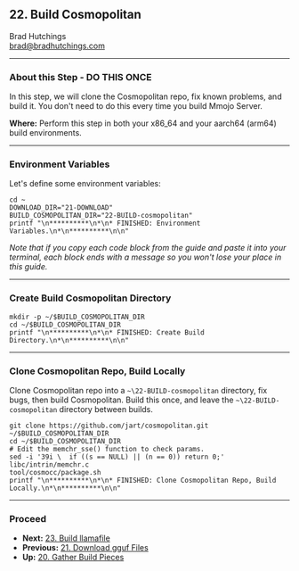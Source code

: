 ## 22. Build Cosmopolitan

Brad Hutchings<br/>
brad@bradhutchings.com

---
### About this Step - DO THIS ONCE
In this step, we will clone the Cosmopolitan repo, fix known problems, and build it. You don't need to do this every time you build Mmojo Server.

**Where:** Perform this step in both your x86_64 and your aarch64 (arm64) build environments.

---

### Environment Variables

Let's define some environment variables:
```
cd ~
DOWNLOAD_DIR="21-DOWNLOAD"
BUILD_COSMOPOLITAN_DIR="22-BUILD-cosmopolitan"
printf "\n**********\n*\n* FINISHED: Environment Variables.\n*\n**********\n\n"
```

_Note that if you copy each code block from the guide and paste it into your terminal, each block ends with a message so you won't lose your place in this guide._

---
### Create Build Cosmopolitan Directory
```
mkdir -p ~/$BUILD_COSMOPOLITAN_DIR
cd ~/$BUILD_COSMOPOLITAN_DIR
printf "\n**********\n*\n* FINISHED: Create Build Directory.\n*\n**********\n\n"
```

---
### Clone Cosmopolitan Repo, Build Locally
Clone Cosmopolitan repo into a `~\22-BUILD-cosmopolitan` directory, fix bugs, then build Cosmopolitan. Build this once, and leave the `~\22-BUILD-cosmopolitan` directory between builds.
```
git clone https://github.com/jart/cosmopolitan.git ~/$BUILD_COSMOPOLITAN_DIR
cd ~/$BUILD_COSMOPOLITAN_DIR
# Edit the memchr_sse() function to check params.
sed -i '39i \  if ((s == NULL) || (n == 0)) return 0;' libc/intrin/memchr.c
tool/cosmocc/package.sh
printf "\n**********\n*\n* FINISHED: Clone Cosmopolitan Repo, Build Locally.\n*\n**********\n\n"
```


---
### Proceed
- **Next:** [23. Build llamafile](23-Build-llamafile.md)
- **Previous:** [21. Download gguf Files](21-Download-gguf-Files.md)
- **Up:** [20. Gather Build Pieces](20-Gather-Build-Pieces.md)
